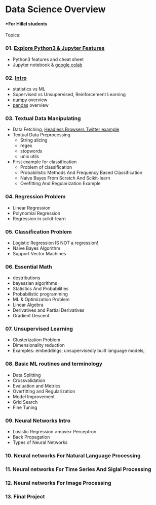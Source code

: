 # Data Science Overview
#### *For Hillel students

Topics:
### 01. [Explore Python3 & Jupyter Features](https://github.com/korobool/hlll_course/blob/master/topics/01_learning_python3.ipynb)
  * Python3 features and cheat sheet
  * Jupyter notebook & [google colab](https://colab.research.google.com/)
### 02. [Intro](https://github.com/korobool/hlll_course/blob/master/topics/02_Introduction.ipynb)
  * statistics vs ML
  * Supervised vs Unsupervised, Reinforcement Learning
  * [numpy](https://www.numpy.org/) overview
  * [pandas](https://pandas.pydata.org/) overview  
### 03. Textual Data Manipulating 
  * Data Fetching, [Headless Browsers Twitter example](https://github.com/korobool/hlll_course/blob/master/tasks/data_manipulatin.md) 
  * Textual Data Preprocessing
    * String slicing
    * regex
    * stopwords
    * unix utils
  * First example for classification
    * Problem of classification
    * Probabilistic Methods And Frequency Based Classification
    * Naive Bayes From Scratch And Scikit-learn
    * Ovefitting And Regularization Example
### 04. Regression Problem
  * Linear Regression
  * Polynomial Regression
  * Regression in scikit-learn 
### 05. Classification Problem
  * Logistic Regression IS NOT a regression!
  * Naive Bayes Algorithm
  * Support Vector Machines
### 06. Essential Math
  * destributions
  * bayessian algorithms 
  * Statistics And Probabilities
  * Probabilistic programming
  * ML & Optimization Problem
  * Linear Algebra
  * Derivatives and Partial Derivatives
  * Gradient Descent
### 07. Unsupervised Learning
  * Clusterization Problem
  * Dimensionality reduction
  * Examples: embeddings; unsupervisedly built language models;
### 08. Basic ML routines and terminology
  * Data Splitting
  * Crossvalidation
  * Evaluation and Metrics 
  * Overfitting and Regularization
  * Model Improvement
  * Grid Search
  * Fine Tuning
### 09. Neural Networks Intro
  * Losistic Regression  >move> Perceptron
  * Back Propagation
  * Types of Neural Networks
### 10. Neural networks For Natural Language Processing
### 11. Neural networks For Time Series And Siglal Processing
### 12. Neural networks For Image Processing
### 13. Final Project

